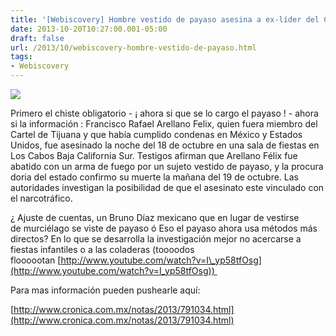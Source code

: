 ```yaml
---
title: '[Webiscovery] Hombre vestido de payaso asesina a ex-líder del Cartel de Tijuana'
date: 2013-10-20T10:27:00.001-05:00
draft: false
url: /2013/10/webiscovery-hombre-vestido-de-payaso.html
tags: 
- Webiscovery
---
```


[![](http://2.bp.blogspot.com/-H3BHKhmjEwM/UmP1_drkQsI/AAAAAAAAF5Y/iwJdzC1bz0w/s320/arellano.jpg)](http://2.bp.blogspot.com/-H3BHKhmjEwM/UmP1_drkQsI/AAAAAAAAF5Y/iwJdzC1bz0w/s1600/arellano.jpg)

  

  

Primero el chiste obligatorio - ¡ ahora si que se lo cargo el payaso ! - ahora si la información : Francisco Rafael Arellano Felix, quien fuera miembro del Cartel de Tijuana y que había cumplido condenas en México y Estados Unidos, fue asesinado la noche del 18 de octubre en una sala de fiestas en Los Cabos Baja California Sur. Testigos afirman que Arellano Félix fue abatido con un arma de fuego por un sujeto vestido de payaso, y la procura doria del estado confirmo su muerte la mañana del 19 de octubre. Las autoridades investigan la posibilidad de que el asesinato este vinculado con el narcotráfico. 

  

¿ Ajuste de cuentas, un Bruno Díaz mexicano que en lugar de vestirse de murciélago se viste de payaso ó Eso el payaso ahora usa métodos más directos? En lo que se desarrolla la investigación mejor no acercarse a fiestas infantiles o a las coladeras (toooodos floooootan [http://www.youtube.com/watch?v=I\_yp58tfOsg](http://www.youtube.com/watch?v=I_yp58tfOsg)) 

  

Para mas información pueden pushearle aquí:

  

[http://www.cronica.com.mx/notas/2013/791034.html](http://www.cronica.com.mx/notas/2013/791034.html)